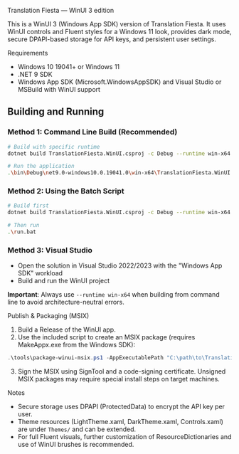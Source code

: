 Translation Fiesta — WinUI 3 edition

This is a WinUI 3 (Windows App SDK) version of Translation Fiesta. It uses WinUI controls and Fluent styles for a Windows 11 look, provides dark mode, secure DPAPI-based storage for API keys, and persistent user settings.

Requirements
- Windows 10 19041+ or Windows 11
- .NET 9 SDK
- Windows App SDK (Microsoft.WindowsAppSDK) and Visual Studio or MSBuild with WinUI support

## Building and Running

### Method 1: Command Line Build (Recommended)
```bash
# Build with specific runtime
dotnet build TranslationFiesta.WinUI.csproj -c Debug --runtime win-x64

# Run the application
.\bin\Debug\net9.0-windows10.0.19041.0\win-x64\TranslationFiesta.WinUI.exe
```

### Method 2: Using the Batch Script
```bash
# Build first
dotnet build TranslationFiesta.WinUI.csproj -c Debug --runtime win-x64

# Then run
.\run.bat
```

### Method 3: Visual Studio
- Open the solution in Visual Studio 2022/2023 with the "Windows App SDK" workload
- Build and run the WinUI project

**Important**: Always use `--runtime win-x64` when building from command line to avoid architecture-neutral errors.

Publish & Packaging (MSIX)
1. Build a Release of the WinUI app.
2. Use the included script to create an MSIX package (requires MakeAppx.exe from the Windows SDK):

```powershell
.\tools\package-winui-msix.ps1 -AppExecutablePath "C:\path\to\TranslationFiesta.WinUI\bin\Release\net9.0-windows10.0.19041.0\win10-x64\TranslationFiesta.WinUI.exe" -OutputMsix "C:\path\to\out\TranslationFiesta.msix"
```

3. Sign the MSIX using SignTool and a code-signing certificate. Unsigned MSIX packages may require special install steps on target machines.

Notes
- Secure storage uses DPAPI (ProtectedData) to encrypt the API key per user.
- Theme resources (LightTheme.xaml, DarkTheme.xaml, Controls.xaml) are under `Themes/` and can be extended.
- For full Fluent visuals, further customization of ResourceDictionaries and use of WinUI brushes is recommended.

